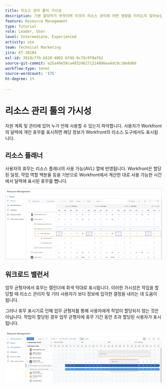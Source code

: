 ```yaml
---
title: 리소스 관리 툴의 가시성
description: 기본 할당자가 무엇이며 이것이 리소스 관리에 어떤 영향을 미치는지 알아보십시오.
feature: Resource Management
type: Tutorial
role: Leader, User
level: Intermediate, Experienced
activity: use
team: Technical Marketing
jira: KT-10184
exl-id: 3818c7fb-b820-4002-bf49-9c79c9f0afb2
source-git-commit: a25a49e59ca483246271214886ea4dc9c10e8d66
workflow-type: tm+mt
source-wordcount: '175'
ht-degree: 1%

---
```


# 리소스 관리 툴의 가시성

자원 계획 및 관리에 있어 누가 언제 사용할 수 있는지 파악합니다. 사용자가 Workfront의 달력에 개인 휴무를 표시하면 해당 정보가 Workfront의 리소스 도구에서도 표시됩니다.

## 리소스 플래너

사용자의 휴무는 리소스 플래너의 사용 가능(AVL) 열에 반영됩니다. Workfront은 할당된 일정, 작업 역할 백분율 등을 기반으로 Workfront에서 계산한 대로 사용 가능한 시간에서 달력에 표시된 휴무를 뺍니다.

![사용 가능한 열의 휴무](assets/vis_01.png)

## 워크로드 밸런서

업무 균형자에서 휴무는 캘린더에 회색 막대로 표시됩니다. 이러한 가시성은 작업을 할당할 때 리소스 관리자 및 기타 사용자가 보다 정보에 입각한 결정을 내리는 데 도움이 됩니다.

그러나 휴무 표시기로 인해 업무 균형자를 통해 사용자에게 작업이 할당되지 않는 것은 아닙니다. 작업이 할당된 경우 업무 균형자에 휴무 기간 동안 초과 할당된 사용자가 표시됩니다.

![회색 막대 해제 시간](assets/vis_02.png)
